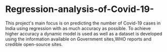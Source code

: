 # Regression-analysis-of-Covid-19-
This project's main focus is on predicting the number of Covid-19 cases in India using regression with as much accuracy as possible. To achieve higher accuracy a dynamic model is used as well as a dataset is developed using the information available on Government sites,WHO reports and credible open-source sites.
